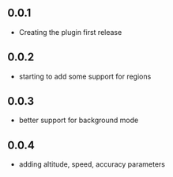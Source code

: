 ## 0.0.1

- Creating the plugin first release

## 0.0.2

- starting to add some support for regions


## 0.0.3

- better support for background mode


## 0.0.4

- adding altitude, speed, accuracy parameters